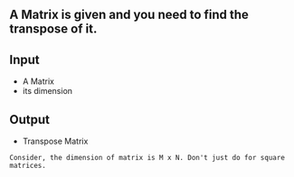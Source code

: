 ## A Matrix is given and you need to find the transpose of it.

## Input

- A Matrix
- its dimension

## Output

- Transpose Matrix

```
Consider, the dimension of matrix is M x N. Don't just do for square matrices.
```
